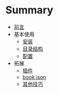 # Summary

* [前言](README.md)
* 基本使用
  * [安装](basic-usage/install.md)
  * [目录结构](basic-usage/structure.md)
  * [配置](basic-usage/conf.md)
* 拓展
  * [插件](extends/plugins.md)
  * [book.json](extends/bookjson.md)
  * [其他技巧](extends/other-skills.md)
